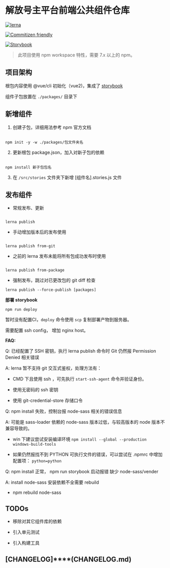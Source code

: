 # **解放号主平台前端公共组件仓库**



[![lerna](https://img.shields.io/badge/maintained%20with-lerna-cc00ff.svg)](https://lerna.js.org/)

[![Commitizen friendly](https://img.shields.io/badge/commitizen-friendly-brightgreen.svg)](http://commitizen.github.io/cz-cli/)

[![Storybook](https://cdn.jsdelivr.net/gh/storybookjs/brand@main/badge/badge-storybook.svg)](https://storybook.js.org/)



> 此项目使用 npm workspace 特性，需要 7.x 以上的 npm。



## **项目架构**

根包内容使用 @vue/cli 初始化（vue2)，集成了 [storybook](https://fed.jfh.com/components/common/storybook) 



组件子包放置在 `./packages/` 目录下



## **新增组件**

1. 创建子包，详细用法参考 npm 官方文档

```

npm init -y -w ./packages/包文件夹名

```

2. 更新根包 package.json，加入对新子包的依赖

```

npm install 新子包包名

```

3. 在 `/src/stories` 文件夹下新增 [组件名].stories.js 文件



## **发布组件**

- 常规发布、更新

````

lerna publish

````



- 手动增加版本后的发布使用

```

lerna publish from-git

```



- 之前的 lerna 发布未能将所有包成功发布时使用

```

lerna publish from-package

```

- 强制发布，跳过对已更改包的 git diff 检查

```
lerna publish --force-publish [packages]
```

 **部署 storybook**

```node
npm run deploy
```

暂时没有配置CI，`deploy` 命令使用 `scp` 复制部署产物到服务器。

需要配置 ssh config， 增加 nginx host。

 **FAQ:**

Q: 已经配置了 SSH 密钥，执行 lerna publish 命令时 Git 仍然报 Permission Denied 相关错误



A: lerna 暂不支持 git 交互式鉴权，处理方法有：

- CMD 下且使用 ssh ，可先执行 `start-ssh-agent` 命令并验证身份。

- 使用无密码的 ssh 密钥

- 使用 git-credential-store 存储口令



Q: npm install 失败，控制台报 node-sass 相关的错误信息



A: 可能是 sass-loader 依赖的 node-sass 版本过低，与较高版本的 node 版本不兼容导致的。

- win 下建议尝试安装编译环境 `npm install --global --production windows-build-tools`

- 如果仍然报找不到 PYTHON 可执行文件的错误，可以尝试在 .npmrc 中增加配置项： `python=python`



Q: npm install 正常， npm run storybook 启动报错 缺少 node-sass/vender



A: install node-sass 安装依赖不全需要 rebuild

- npm rebuild node-sass



## **TODOs**

- 移除对其它组件库的依赖

- 引入单元测试

- 引入构建工具



## **[****CHANGELOG****]****(**CHANGELOG.md**)**